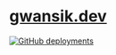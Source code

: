 # [gwansik.dev](https://www.gwansik.dev/)

[![GitHub deployments](https://img.shields.io/github/deployments/gwansikk/gwansik.dev/production?logo=vercel&logoColor=white&label=vercel&labelColor=black&color=black)](https://www.gwansik.dev/)
